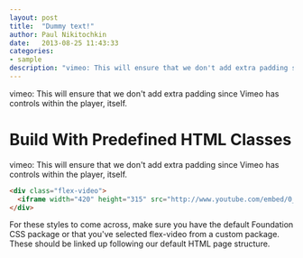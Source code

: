 ```yaml
---
layout: post
title:  "Dummy text!"
author: Paul Nikitochkin
date:   2013-08-25 11:43:33
categories:
- sample
description: "vimeo: This will ensure that we don't add extra padding since Vimeo <a href='/team.html' >Team page</a> has controls within the player, itself."
---
```


vimeo: This will ensure that we don't add extra padding since Vimeo has controls within the player, itself.

<!--more-->

# Build With Predefined HTML Classes
vimeo: This will ensure that we don't add extra padding since Vimeo has controls within the player, itself.

```html
<div class="flex-video">
  <iframe width="420" height="315" src="http://www.youtube.com/embed/0_EW8aNgKlA" frameborder="0" allowfullscreen></iframe>
</div>
```
For these styles to come across, make sure you have the default Foundation CSS package or that you've selected flex-video from a custom package. These should be linked up following our default HTML page structure.
